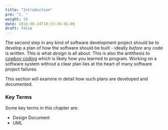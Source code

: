 ```yaml
---
title: "Introduction"
pre: "1. "
weight: 10
date: 2018-08-24T10:53:26-05:00
draft: false
---
```


The second step in any kind of software development project should be to develop a plan of how the software should be built - ideally _before_ any code is written.  This is what _design_ is all about.  This is also the antithesis to [cowboy coding](https://en.wikipedia.org/wiki/Cowboy_coding) which is likely how you learned to program. Working on a software system without a clear plan lies at the heart of many software project failures.

This section will examine in detail how such plans are developed and documented.

### Key Terms 

Some key terms in this chapter are:
* Design Document
* UML
